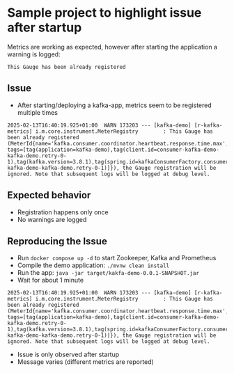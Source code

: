 # Sample project to highlight issue after startup

Metrics are working as expected, however after starting the application a warning is logged:
```
This Gauge has been already registered 
```

## Issue

* After starting/deploying a kafka-app, metrics seem to be registered multiple times
```
2025-02-13T16:40:19.925+01:00  WARN 173203 --- [kafka-demo] [r-kafka-metrics] i.m.core.instrument.MeterRegistry        : This Gauge has been already registered (MeterId{name='kafka.consumer.coordinator.heartbeat.response.time.max', tags=[tag(application=kafka-demo),tag(client.id=consumer-kafka-demo-kafka-demo.retry-0-1),tag(kafka.version=3.8.1),tag(spring.id=kafkaConsumerFactory.consumer-kafka-demo-kafka-demo.retry-0-1)]}), the Gauge registration will be ignored. Note that subsequent logs will be logged at debug level.
```

## Expected behavior

* Registration happens only once
* No warnings are logged

## Reproducing the Issue

* Run `docker compose up -d` to start Zookeeper, Kafka and Prometheus
* Compile the demo application: `./mvnw clean install`
* Run the app: `java -jar target/kakfa-demo-0.0.1-SNAPSHOT.jar`
* Wait for about 1 minute
```
2025-02-13T16:40:19.925+01:00  WARN 173203 --- [kafka-demo] [r-kafka-metrics] i.m.core.instrument.MeterRegistry        : This Gauge has been already registered (MeterId{name='kafka.consumer.coordinator.heartbeat.response.time.max', tags=[tag(application=kafka-demo),tag(client.id=consumer-kafka-demo-kafka-demo.retry-0-1),tag(kafka.version=3.8.1),tag(spring.id=kafkaConsumerFactory.consumer-kafka-demo-kafka-demo.retry-0-1)]}), the Gauge registration will be ignored. Note that subsequent logs will be logged at debug level.
```
* Issue is only observed after startup
* Message varies (different metrics are reported)

